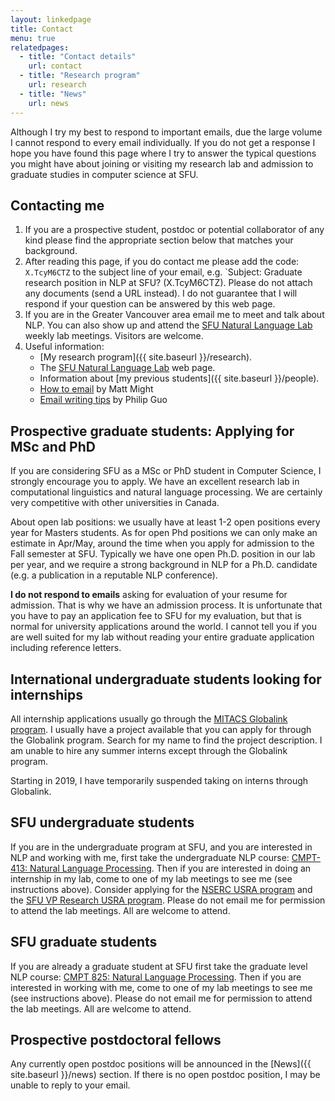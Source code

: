 ```yaml
---
layout: linkedpage
title: Contact
menu: true
relatedpages:
  - title: "Contact details"
    url: contact
  - title: "Research program"
    url: research
  - title: "News"
    url: news
---
```



<div class="alert alert-info">
Although I try my best to respond to important emails, due the large volume I cannot respond to every email individually. If you do not get a response I hope you have found this page where I try to answer the typical questions you might have about joining or visiting my research lab and admission to graduate studies in computer science at SFU.
</div>

## Contacting me

1. If you are a prospective student, postdoc or potential collaborator of any kind please find the appropriate section below that matches your background.
1. After reading this page, if you do contact me please add the code: `X.TcyM6CTZ` to the subject line of your email, e.g. `Subject: Graduate research position in NLP at SFU? (X.TcyM6CTZ). Please do not attach any documents (send a URL instead). I do not guarantee that I will respond if your question can be answered by this web page.
1. If you are in the Greater Vancouver area email me to meet and talk about NLP. You can also show up and attend the [SFU Natural Language Lab](http://natlang.cs.sfu.ca) weekly lab meetings. Visitors are welcome.
1. Useful information:
    * [My research program]({{ site.baseurl }}/research).
    * The [SFU Natural Language Lab](http://natlang.cs.sfu.ca) web page.
    * Information about [my previous students]({{ site.baseurl }}/people).
    * [How to email](http://matt.might.net/articles/how-to-email/) by Matt Might
    * [Email writing tips](http://www.pgbovine.net/email-tips.htm) by Philip Guo

## Prospective graduate students: Applying for MSc and PhD

If you are considering SFU as a MSc or PhD student in Computer Science, I strongly encourage you to apply. We have an excellent research lab in computational linguistics and natural language processing. We are certainly very competitive with other universities in Canada. 

About open lab positions: we usually have at least 1-2 open positions every year for Masters students. As for open Phd positions we can only make an estimate in Apr/May, around the time when you apply for admission to the Fall semester at SFU. Typically we have one open Ph.D. position in our lab per year, and we require a strong background in NLP for a Ph.D. candidate (e.g. a publication in a reputable NLP conference).

**I do not respond to emails** asking for evaluation of your resume for admission. That is why we have an admission process. It is unfortunate that you have to pay an application fee to SFU for my evaluation, but that is normal for university applications around the world. I cannot tell you if you are well suited for my lab without reading your entire graduate application including reference letters.

## International undergraduate students looking for internships

All internship applications usually go through the [MITACS Globalink program](http://www.mitacs.ca/en/programs/globalink). I usually have a project available that you can apply for through the Globalink program. Search for my name to find the project description. I am unable to hire any summer interns except through the Globalink program.

Starting in 2019, I have temporarily suspended taking on interns through Globalink.

## SFU undergraduate students

If you are in the undergraduate program at SFU, and you are interested in NLP and working with me, first take the undergraduate NLP course: [CMPT-413: Natural Language Processing](http://anoopsarkar.github.io/nlp-class/). Then if you are interested in doing an internship in my lab, come to one of my lab meetings to see me (see instructions above). Consider applying for the [NSERC USRA program](http://www.nserc-crsng.gc.ca/Students-Etudiants/UG-PC/USRA-BRPC_eng.asp) and the [SFU VP Research USRA program](https://www.sfu.ca/dean-gradstudies/awards/undergraduate-awards/undergraduate-research-awards.html). Please do not email me for permission to attend the lab meetings. All are welcome to attend.

## SFU graduate students

If you are already a graduate student at SFU first take the graduate level NLP course: [CMPT 825: Natural Language Processing](http://anoopsarkar.github.io/nlp-class/). Then if you are interested in working with me, come to one of my lab meetings to see me (see instructions above). Please do not email me for permission to attend the lab meetings. All are welcome to attend.

## Prospective postdoctoral fellows

Any currently open postdoc positions will be announced in the [News]({{ site.baseurl }}/news) section. If there is no open postdoc position, I may be unable to reply to your email. 

